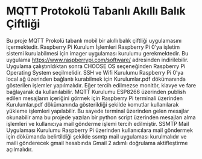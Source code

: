 # MQTT Protokolü Tabanlı Akıllı Balık Çiftliği
Bu proje MQTT Prokolü tabanlı mobil bir akıllı balık çiftliği uygulamasını içermektedir.
                                                    Raspberry Pi Kurulum İşlemleri
Raspberry Pi 0’ya işletim sistemi kurulabilmesi için  imager uygulaması kurulumu gerekmektedir. Bu uygulama https://www.raspberrypi.com/software/ adresinden indirilebilir. Uygulama çalıştırıldıktan sonra CHOOSE OS seçeneğinden Raspberry Pi Operating System seçilmelidir. 
                                                          SSH ve Wifi Kurulumu
Raspberry Pi 0’ya local ağ üzerinden bağlantı kurabilmek için Kurulumlar.pdf dökümanında gösterilen işlemler yapılmalıdır. Eğer tercih edilmezse monitör, klavye ve fare bağlayarak da kullanılabilir. 
                                                              MQTT Kurulumu
ESP8266 üzerinden publish edilen mesajların içeriğini görmek için Raspberry Pi terminali üzerinden Kurulumlar.pdf dökümanında gösterildiği şekilde komutlar kullanılarak yükleme işlemleri yapılabilir. Bu sayede terminal üzerinden gelen mesajlar okunabilir ama bu projede yazılan bir python script üzerinden mesajları alma işlemleri ve kullanıcıya mail gönderme işlemi tercih edilmiştir. 
                                                      SSMTP Mail Uygulaması Kurulumu
Raspberry Pi üzerinden kullanıcılara mail göndermek için dökümanda belirtildiği şekilde ssmtp mail uygulaması kurulmalıdır ve maili gönderecek gmail hesabında Gmail 2 adımlı doğrulama aktifleştirme açılmalıdır.
